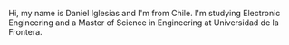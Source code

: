 Hi, my name is Daniel Iglesias and I'm from Chile. I'm studying Electronic Engineering and a Master of Science in Engineering at Universidad de la Frontera.
